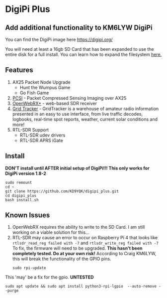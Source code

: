 # DigiPi Plus
## Add additional functionality to KM6LYW DigiPi

You can find the DigiPi image here https://digipi.org/

You will need at least a 16gb SD Card that has been expanded to use the entire disk for a full install. You can learn how to expand the filesystem [here.](extend_filesystem.md)

## Features
1. AX25 Packet Node Upgrade
   - Hunt the Wumpus Game
   - Go Fish Game
2. [PCSI](https://github.com/maqifrnswa/PCSI) - Packet Compressed Sensing Imaging over AX25
3. [OpenWebRX+](https://fms.komkon.org/OWRX/) - web-based SDR receiver
4. [Grid Tracker](https://gridtracker.org/) - GridTracker is a warehouse of amateur radio information presented in an easy to use interface, from live traffic decodes, logbooks, real-time spot reports, weather, current solar conditions and more!
5. RTL-SDR Support
   - RTL-SDR udev drivers
   - RTL-SDR APRS iGate

## Install
**DON'T install until AFTER initial setup of DigiPi!!! This only works for DigiPi version 1.8-2**
```
sudo remount
cd ~
git clone https://github.com/KD9YQK/digipi_plus.git
cd digipi_plus
bash install.sh
```

## Known Issues

1) OpenWebRX requires the ability to write to the SD Card. I am still working on a viable solution for this...
2) RTL-SDR may cause an error to occur on Raspberry Pi 4 that looks like `rtlsdr_read_reg failed with -7` and `rtlsdr_write_reg failed with -7` To fix, the firmware will need to be upgraded. **This hasn't been completely tested. Do at your own risk!** According to Craig KM6LYW, this will break the functionality of the GPIO pins.
   ```
   sudo rpi-update
   ```
This 'may' be a fix for the gpio. **UNTESTED**
```
sudo apt update && sudo apt install python3-rpi-lgpio  --auto-remove --purge
```
